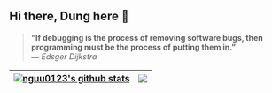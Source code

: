 ## Hi there, Dung here 👋
> **“If debugging is the process of removing software bugs, then programming must be the process of putting them in.”**  
> — *Edsger Dijkstra*  

| <a href="https://github.com/anuraghazra/github-readme-stats"><img align="center" src="https://github-readme-stats.vercel.app/api?username=nguu0123&show_icons=true&include_all_commits=true&theme=buefy&hide_border=true" alt="nguu0123's github stats" /></a> | <a href="https://github.com/anuraghazra/github-readme-stats"><img align="center" src="https://github-readme-stats.vercel.app/api/top-langs/?username=nguu0123&layout=compact&theme=buefy&hide_border=true" /></a> |
| ------------- | ------------- |

<!--
**nguu0123/nguu0123** is a ✨ _special_ ✨ repository because its `README.md` (this file) appears on your GitHub profile.

Here are some ideas to get you started:

- 🔭 I’m currently working on ...
- 🌱 I’m currently learning ...
- 👯 I’m looking to collaborate on ...
- 🤔 I’m looking for help with ...
- 💬 Ask me about ...
- 📫 How to reach me: ...
- 😄 Pronouns: ...
- ⚡ Fun fact: ...
-->
